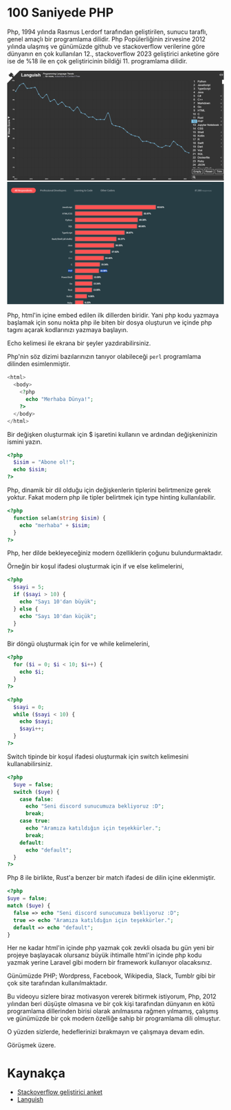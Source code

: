 # 100 Saniyede PHP

Php, 1994 yılında Rasmus Lerdorf tarafından geliştirilen, sunucu taraflı, genel amaçlı bir programlama dilidir. Php Popülerliğinin zirvesine 2012 yılında ulaşmış ve günümüzde github ve stackoverflow verilerine göre dünyanın en çok kullanılan 12., stackoverflow 2023 geliştirici anketine göre ise de %18 ile en çok geliştiricinin bildiği 11. programlama dilidir.

![languish](image.png)
![stackoverflow](image-1.png)

Php, html'in içine embed edilen ilk dillerden biridir. Yani php kodu yazmaya başlamak için sonu nokta php ile biten bir dosya oluşturun ve içinde php tagını açarak kodlarınızı yazmaya başlayın.

Echo kelimesi ile ekrana bir şeyler yazdırabilirsiniz.

Php'nin söz dizimi bazılarınızın tanıyor olabileceği `perl` programlama dilinden esimlenmiştir.

```php
<html>
  <body>
    <?php
      echo "Merhaba Dünya!";
    ?>
  </body>
</html>
```

Bir değişken oluşturmak için $ işaretini kullanın ve ardından değişkeninizin ismini yazın.

```php
<?php
  $isim = "Abone ol!";
  echo $isim;
?>
```

Php, dinamik bir dil olduğu için değişkenlerin tiplerini belirtmenize gerek yoktur. Fakat modern php ile tipler belirtmek için type hinting kullanılabilir.

```php
<?php
  function selam(string $isim) {
    echo "merhaba" + $isim;
  }
?>
```

Php, her dilde bekleyeceğiniz modern özelliklerin çoğunu bulundurmaktadır.

Örneğin bir koşul ifadesi oluşturmak için if ve else kelimelerini,
```php
<?php
  $sayi = 5;
  if ($sayi > 10) {
    echo "Sayı 10'dan büyük";
  } else {
    echo "Sayı 10'dan küçük";
  }
?>
```

Bir döngü oluşturmak için for ve while kelimelerini,

```php
<?php
  for ($i = 0; $i < 10; $i++) {
    echo $i;
  }
?>
```

```php
<?php
  $sayi = 0;
  while ($sayi < 10) {
    echo $sayi;
    $sayi++;
  }
?>
```

Switch tipinde bir koşul ifadesi oluşturmak için switch kelimesini kullanabilirsiniz.

```php
<?php
  $uye = false;
  switch ($uye) {
    case false:
      echo "Seni discord sunucumuza bekliyoruz :D";
      break;
    case true:
      echo "Aramıza katıldığın için teşekkürler.";
      break;
    default:
      echo "default";
  }
?>
```

Php 8 ile birlikte, Rust'a benzer bir match ifadesi de dilin içine eklenmiştir.

```php
<?php
$uye = false;
match ($uye) {
  false => echo "Seni discord sunucumuza bekliyoruz :D";
  true => echo "Aramıza katıldığın için teşekkürler.";
  default => echo "default";
}
```

Her ne kadar html'in içinde php yazmak çok zevkli olsada bu gün yeni bir projeye başlayacak olursanız büyük ihtimalle html'in içinde php kodu yazmak yerine Laravel gibi modern bir framework kullanıyor olacaksınız.

Günümüzde PHP; Wordpress, Facebook, Wikipedia, Slack, Tumblr gibi bir çok site tarafından kullanılmaktadır. 

Bu videoyu sizlere biraz motivasyon vererek bitirmek istiyorum,
Php, 2012 yılından beri düşüşte olmasına ve bir çok kişi tarafından dünyanın en kötü programlama dillerinden birisi olarak anılmasına rağmen yılmamış, çalışmış ve günümüzde bir çok modern özelliğe sahip bir programlama dili olmuştur.

O yüzden sizlerde, hedeflerinizi bırakmayın ve çalışmaya devam edin.

Görüşmek üzere.

# Kaynakça
- [Stackoverflow geliştirici anket](https://survey.stackoverflow.co/2023/)
- [Languish](https://tjpalmer.github.io/languish/)
